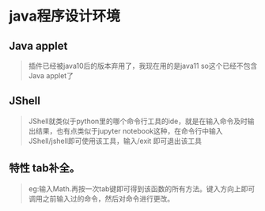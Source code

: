 # java程序设计环境
## Java applet
> 插件已经被java10后的版本弃用了，我现在用的是java11 so这个已经不包含Java applet了
## JShell
> JShell就类似于python里的哪个命令行工具的ide，就是在输入命令及时输出结果，也有点类似于jupyter notebook这种，在命令行中输入JShell/jshell即可使用该工具，输入/exit 即可退出该工具
## 特性 tab补全。
> eg:输入Math.再按一次tab键即可得到该函数的所有方法。键入方向上即可调用之前输入过的命令，然后对命令进行更改。

